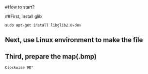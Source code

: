 #How to start?

  ##First, install glib

  ```
  sudo apt-get install libglib2.0-dev
  ```

  ##  Next, use Linux environment to make the file

  ##  Third, prepare the map(.bmp)
    Clockwise 90°
